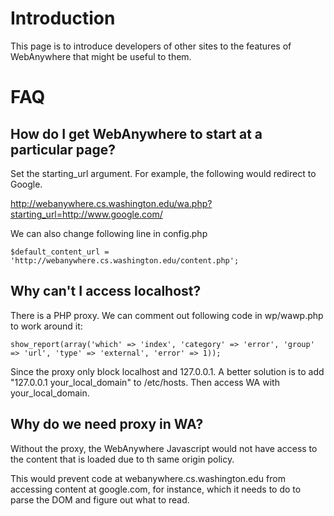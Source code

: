 # Introduction #

This page is to introduce developers of other sites to the features of WebAnywhere that might be useful to them.


# FAQ #

## How do I get WebAnywhere to start at a particular page? ##

Set the starting\_url argument.  For example, the following would redirect to Google.

http://webanywhere.cs.washington.edu/wa.php?starting_url=http://www.google.com/

We can also change following line in config.php
```
$default_content_url = 'http://webanywhere.cs.washington.edu/content.php';
```

## Why can't I access localhost? ##

There is a PHP proxy. We can comment out following code in wp/wawp.php to work around it:
```
show_report(array('which' => 'index', 'category' => 'error', 'group' => 'url', 'type' => 'external', 'error' => 1));
```

Since the proxy only block localhost and 127.0.0.1. A better solution is to add "127.0.0.1 your\_local\_domain" to /etc/hosts. Then access WA with your\_local\_domain.

## Why do we need proxy in WA? ##

Without the proxy, the WebAnywhere Javascript would not have access to the content that is loaded due to th same origin policy.

This would prevent code at webanywhere.cs.washington.edu from accessing content at google.com, for instance, which it needs to do to parse the DOM and figure out what to read.